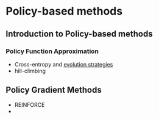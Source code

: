 # Policy-based methods
## Introduction to Policy-based methods
 ### Policy Function Approximation
 - Cross-entropy and [evolution strategies](https://openai.com/blog/evolution-strategies/)
 - hill-climbing
## Policy Gradient Methods
 - REINFORCE
 - 
